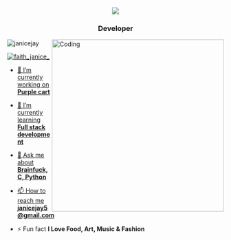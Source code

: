 <h1 align="center">
    <img src="https://readme-typing-svg.herokuapp.com/?font=Righteous&size=35&center=true&vCenter=true&width=500&height=70&duration=5000&lines=Hi+There!+👋;+I'm+Janice!;" />
</h1>
<h3 align="center">Developer</h3>
<img align="right" alt="Coding" width="400" src="https://media4.giphy.com/media/v1.Y2lkPTc5MGI3NjExMDA1amR6aTdqZDdsdmdyMjExMTRsZnVudHFhc2U3OHB3azk5ZW0zZiZlcD12MV9pbnRlcm5hbF9naWZfYnlfaWQmY3Q9Zw/hpXdHPfFI5wTABdDx9/giphy.gif">
<p align="left"> <img src="https://komarev.com/ghpvc/?username=Janicejay&label=Profile%20views&color=0e75b6&style=flat" alt="janicejay" /> </p>

<p align="left"> <a href="https://twitter.com/faith_janice_" target="blank"><img src="https://img.shields.io/twitter/follow/faith_janice_?logo=twitter&style=for-the-badge" alt="faith_janice_"  </p>

- 🔭 I’m currently working on **Purple cart**

- 🌱 I’m currently learning **Full stack development**

- 💬 Ask me about **Brainfuck, C, Python**

- 📫 How to reach me **janicejay5@gmail.com**

- ⚡ Fun fact **I Love Food, Art, Music & Fashion**
